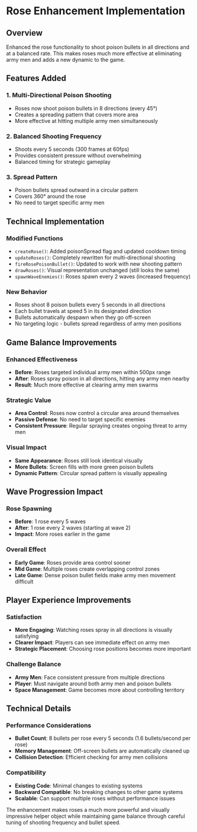 # Rose Enhancement Implementation

## Overview
Enhanced the rose functionality to shoot poison bullets in all directions and at a balanced rate. This makes roses much more effective at eliminating army men and adds a new dynamic to the game.

## Features Added

### 1. Multi-Directional Poison Shooting
- Roses now shoot poison bullets in 8 directions (every 45°)
- Creates a spreading pattern that covers more area
- More effective at hitting multiple army men simultaneously

### 2. Balanced Shooting Frequency
- Shoots every 5 seconds (300 frames at 60fps)
- Provides consistent pressure without overwhelming
- Balanced timing for strategic gameplay

### 3. Spread Pattern
- Poison bullets spread outward in a circular pattern
- Covers 360° around the rose
- No need to target specific army men

## Technical Implementation

### Modified Functions
- `createRose()`: Added poisonSpread flag and updated cooldown timing
- `updateRoses()`: Completely rewritten for multi-directional shooting
- `fireRosePoisonBullet()`: Updated to work with new shooting pattern
- `drawRoses()`: Visual representation unchanged (still looks the same)
- `spawnWaveEnemies()`: Roses spawn every 2 waves (increased frequency)

### New Behavior
- Roses shoot 8 poison bullets every 5 seconds in all directions
- Each bullet travels at speed 5 in its designated direction
- Bullets automatically despawn when they go off-screen
- No targeting logic - bullets spread regardless of army men positions

## Game Balance Improvements

### Enhanced Effectiveness
- **Before**: Roses targeted individual army men within 500px range
- **After**: Roses spray poison in all directions, hitting any army men nearby
- **Result**: Much more effective at clearing army men swarms

### Strategic Value
- **Area Control**: Roses now control a circular area around themselves
- **Passive Defense**: No need to target specific enemies
- **Consistent Pressure**: Regular spraying creates ongoing threat to army men

### Visual Impact
- **Same Appearance**: Roses still look identical visually
- **More Bullets**: Screen fills with more green poison bullets
- **Dynamic Pattern**: Circular spread pattern is visually appealing

## Wave Progression Impact

### Rose Spawning
- **Before**: 1 rose every 5 waves
- **After**: 1 rose every 2 waves (starting at wave 2)
- **Impact**: More roses earlier in the game

### Overall Effect
- **Early Game**: Roses provide area control sooner
- **Mid Game**: Multiple roses create overlapping control zones
- **Late Game**: Dense poison bullet fields make army men movement difficult

## Player Experience Improvements

### Satisfaction
- **More Engaging**: Watching roses spray in all directions is visually satisfying
- **Clearer Impact**: Players can see immediate effect on army men
- **Strategic Placement**: Choosing rose positions becomes more important

### Challenge Balance
- **Army Men**: Face consistent pressure from multiple directions
- **Player**: Must navigate around both army men and poison bullets
- **Space Management**: Game becomes more about controlling territory

## Technical Details

### Performance Considerations
- **Bullet Count**: 8 bullets per rose every 5 seconds (1.6 bullets/second per rose)
- **Memory Management**: Off-screen bullets are automatically cleaned up
- **Collision Detection**: Efficient checking for army men collisions

### Compatibility
- **Existing Code**: Minimal changes to existing systems
- **Backward Compatible**: No breaking changes to other game systems
- **Scalable**: Can support multiple roses without performance issues

The enhancement makes roses a much more powerful and visually impressive helper object while maintaining game balance through careful tuning of shooting frequency and bullet speed.